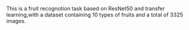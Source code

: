 This is a fruit recognotion task based on ResNet50 and transfer learning,with a dataset containing 10 types of fruits and a total of 3325 images.
